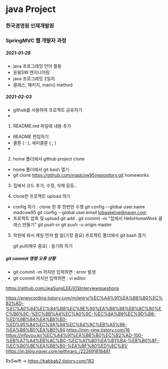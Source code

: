 # java Project
### 한국경영원 인재개발원
### SpringMVC 웹 개발자 과정

##### 2021-01-28

* java 프로그래밍 언어 활용
* 응용SW 엔지니어링
* java 프로그래밍 2일차
* 클래스, 패키지, main() method

##### 2021-02-03
* github를 사용하여 프로젝트 공유하기
*
1. README.md 파일에 내용 추가
*	README 편집하기
*	콜론 ( : ), 세미콜론 ( ; )
*

2. home 폴더에서 github project clone
* home 폴더에서 git bash 열기
* git clone https://github.com/madcow95/repository.git homeworks

3. 집에서 코드 추가, 수정, 삭제 등등..

4. clone한 프로젝트 upload 하기
* config 하기 : clone 한 후 한번만 수행
	git config --global user.name madcow95
	git config --global user.email lobasketve@naver.com
* 프로젝트 압축 및 upload
	git add .
	git commit -m "집에서 HelloHomeWork 클래스 만들기"
	git push or git push -u origin master

5. 학원에 와서 제일 먼저 할 일(가장 중요)
	프로젝트 폴더에서 git bash 열기
	
	git pull(매우 중요) : 동기화 하기


##### git commit 명령 오류 상황
* git commit -m 까지만 입력하면 : error 발생
* git commit 까지만 입력하면 : vi editor

https://github.com/JeaSungLEE/iOSInterviewquestions

https://enevcording.tistory.com/m/entry/%EC%A4%91%EA%B8%B0%EC%B2%AD-%EC%A0%84%EC%84%B8%EC%9E%90%EA%B8%88%EB%8C%80%EC%B6%9C-%EC%8B%A4%EC%A0%9C-%EC%8A%B9%EC%9D%B8-%ED%9B%84%EA%B8%B0-%ED%95%84%EC%9A%94%EC%84%9C%EB%A5%98-%EA%B8%B0%EA%B0%84
https://min-nine.tistory.com/16
https://infoyou.kr/%EC%A4%91%EA%B8%B0%EC%B2%AD-100-%EB%A7%A4%EB%AC%BC-%EC%A1%B0%EA%B1%B4-%EB%B0%8F-%EC%B0%BE%EA%B8%B0-%EA%BF%80%ED%8C%81/
https://m.blog.naver.com/withnaro_/222691818481

RxSwift -> https://babbab2.tistory.com/182
